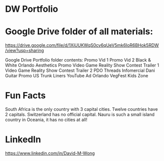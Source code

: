 # DW Portfolio

# Google Drive folder of all materials:
https://drive.google.com/file/d/1XiUUKWqS0cv6qUeV5mk6IoR6BHok5RDW/view?usp=sharing

Google Drive Portfolio folder contents:
Promo Vid 1
Promo Vid 2
Black & White Orlando Aesthetics Promo
Video Game Reality Show Contest Trailer 1
Video Game Reality Show Contest Trailer 2
PDO Threads Infomercial
Dani Guitar Promo
US Trunk Liners YouTube Ad
Orlando VegFest Kids Zone

# Fun Facts
South Africa is the only country with 3 capital cities. Twelve countries have 2 capitals. Switzerland has no official capital. Nauru is such a small island country in Oceania, it has no cities at all!

# LinkedIn
https://www.linkedin.com/in/David-M-Wong
